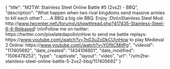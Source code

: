 {
    "title": "M2TW: Stainless Steel Online Battle #5 (2vs2) -  BBQ",
    "description": "What happen when two rival kingdoms send massive armies to kill each other?......A BBQ a big ole BBQ. Enjoy :D\n\nStainless Steel Mod:  http:\/\/www.twcenter.net\/forums\/showthread.php?417435-Stainless-Steel-6-4-Released! \n\nFollow me on twitter: https:\/\/twitter.com\/pixelatedapollo\nHow to send me battle replays: https:\/\/www.youtube.com\/watch?v=7nG3uZoDkCU\nHow to play Medieval 2 Online: https:\/\/www.youtube.com\/watch?v=YGfItCMitPg",
    "videoid": "117405692",
    "date_created": "1434106801",
    "date_modified": "1506478252",
    "type": "captivate",
    "layout": "video",
    "url": "\/v\/m2tw-stainless-steel-online-battle-5-2vs2-bbq\/117405692"
}